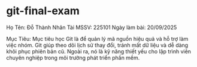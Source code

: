 # git-final-exam
Họ Tên: Đỗ Thành Nhân Tài
MSSV: 225101
Ngày làm bài: 20/09/2025

Mục Tiêu:
Mục tiêu học Git là để quản lý mã nguồn hiệu quả và hỗ trợ làm việc nhóm.
Git giúp theo dõi lịch sử thay đổi, tránh mất dữ liệu và dễ dàng khôi phục phiên bản cũ.
Ngoài ra, nó là kỹ năng thiết yếu cho lập trình viên chuyên nghiệp trong môi trường phát triển phần mềm.
